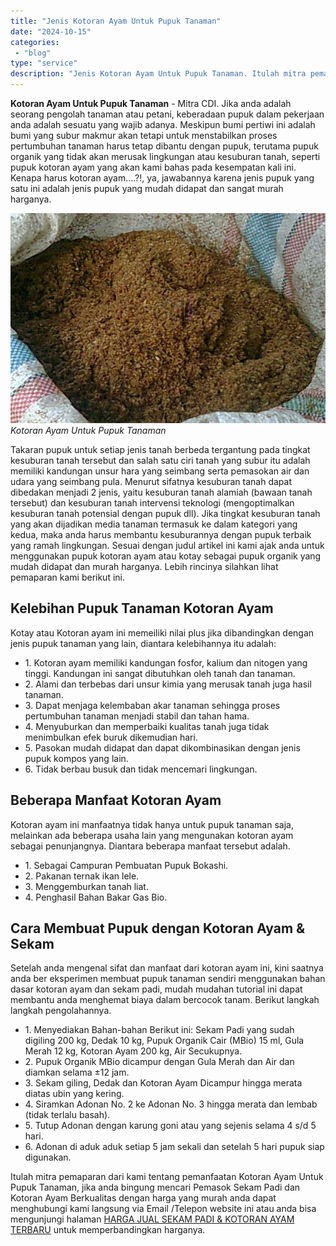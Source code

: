 ```yaml
---
title: "Jenis Kotoran Ayam Untuk Pupuk Tanaman"
date: "2024-10-15"
categories:
 - "blog"
type: "service"
description: "Jenis Kotoran Ayam Untuk Pupuk Tanaman. Itulah mitra pemaparan dari kami tentang pemanfaatan Kotoran Ayam Untuk Pupuk Tanaman, jika anda bingung mencari Pema..."
---
```


**Kotoran Ayam Untuk Pupuk Tanaman** - Mitra CDI. Jika anda adalah seorang pengolah tanaman atau petani, keberadaan pupuk dalam pekerjaan anda adalah sesuatu yang wajib adanya. Meskipun bumi pertiwi ini adalah bumi yang subur makmur akan tetapi untuk menstabilkan proses pertumbuhan tanaman harus tetap dibantu dengan pupuk, terutama pupuk organik yang tidak akan merusak lingkungan atau kesuburan tanah, seperti pupuk kotoran ayam yang akan kami bahas pada kesempatan kali ini. Kenapa harus kotoran ayam....?!, ya, jawabannya karena jenis pupuk yang satu ini adalah jenis pupuk yang mudah didapat dan sangat murah harganya.

![Kotoran Ayam Untuk Pupuk Tanaman](/images/blog/pupuk-kotay.jpg)
*Kotoran Ayam Untuk Pupuk Tanaman*

Takaran pupuk untuk setiap jenis tanah berbeda tergantung pada tingkat kesuburan tanah tersebut dan salah satu ciri tanah yang subur itu adalah memiliki kandungan unsur hara yang seimbang serta pemasokan air dan udara yang seimbang pula. Menurut sifatnya kesuburan tanah dapat dibedakan menjadi 2 jenis, yaitu kesuburan tanah alamiah (bawaan tanah tersebut) dan kesuburan tanah intervensi teknologi (mengoptimalkan kesuburan tanah potensial dengan pupuk dll). Jika tingkat kesuburan tanah yang akan dijadikan media tanaman termasuk ke dalam kategori yang kedua, maka anda harus membantu kesuburannya dengan pupuk terbaik yang ramah lingkungan. Sesuai dengan judul artikel ini kami ajak anda untuk menggunakan pupuk kotoran ayam atau kotay sebagai pupuk organik yang mudah didapat dan murah harganya. Lebih rincinya silahkan lihat pemaparan kami berikut ini.

 ## Kelebihan Pupuk Tanaman Kotoran Ayam

Kotay atau Kotoran ayam ini memeiliki nilai plus jika dibandingkan dengan jenis pupuk tanaman yang lain, diantara kelebihannya itu adalah:

- 1\. Kotoran ayam memiliki kandungan fosfor, kalium dan nitogen yang tinggi. Kandungan ini sangat dibutuhkan oleh tanah dan tanaman.
- 2\. Alami dan terbebas dari unsur kimia yang merusak tanah juga hasil tanaman.
- 3\. Dapat menjaga kelembaban akar tanaman sehingga proses pertumbuhan tanaman menjadi stabil dan tahan hama.
- 4\. Menyuburkan dan memperbaiki kualitas tanah juga tidak menimbulkan efek buruk dikemudian hari.
- 5\. Pasokan mudah didapat dan dapat dikombinasikan dengan jenis pupuk kompos yang lain.
- 6\. Tidak berbau busuk dan tidak mencemari lingkungan.

 ## Beberapa Manfaat Kotoran Ayam

Kotoran ayam ini manfaatnya tidak hanya untuk pupuk tanaman saja, melainkan ada beberapa usaha lain yang mengunakan kotoran ayam sebagai penunjangnya. Diantara beberapa manfaat tersebut adalah.
- 1\. Sebagai Campuran Pembuatan Pupuk Bokashi.
- 2\. Pakanan ternak ikan lele.
- 3\. Menggemburkan tanah liat.
- 4\. Penghasil Bahan Bakar Gas Bio.

 ## Cara Membuat Pupuk dengan Kotoran Ayam & Sekam

Setelah anda mengenal sifat dan manfaat dari kotoran ayam ini, kini saatnya anda ber eksperimen membuat pupuk tanaman sendiri menggunakan bahan dasar kotoran ayam dan sekam padi, mudah mudahan tutorial ini dapat membantu anda menghemat biaya dalam bercocok tanam. Berikut langkah langkah pengolahannya.
- 1\. Menyediakan Bahan-bahan Berikut ini: Sekam Padi yang sudah digiling 200 kg, Dedak 10 kg, Pupuk Organik Cair (MBio) 15 ml, Gula Merah 12 kg, Kotoran Ayam 200 kg, Air Secukupnya.
- 2\. Pupuk Organik MBio dicampur dengan Gula Merah dan Air dan diamkan selama ±12 jam.
- 3\. Sekam giling, Dedak dan Kotoran Ayam Dicampur hingga merata diatas ubin yang kering.
- 4\. Siramkan Adonan No. 2 ke Adonan No. 3 hingga merata dan lembab (tidak terlalu basah).
- 5\. Tutup Adonan dengan karung goni atau yang sejenis selama 4 s/d 5 hari.
- 6\. Adonan di aduk aduk setiap 5 jam sekali dan setelah 5 hari pupuk siap digunakan.

Itulah mitra pemaparan dari kami tentang pemanfaatan Kotoran Ayam Untuk Pupuk Tanaman, jika anda bingung mencari Pemasok Sekam Padi dan Kotoran Ayam Berkualitas dengan harga yang murah anda dapat menghubungi kami langsung via Email /Telepon website ini atau anda bisa mengunjungi halaman [HARGA JUAL SEKAM PADI & KOTORAN AYAM TERBARU](/blog/harga-jual-sekam-padi-dan-kotoran-ayam) untuk memperbandingkan harganya.

